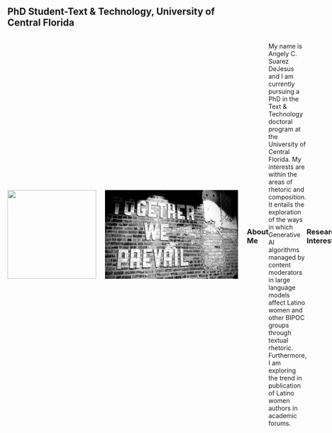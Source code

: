 ## PhD Student-Text & Technology, University of Central Florida
<div style="display: flex; align-items: center;">

  <img src="https://github.com/user-attachments/assets/ffe372ef-71ce-4491-8097-48fa7006a7ea" width="200" height="200" style="margin-right: 20px;"/>
  
  <img src="assets/css/IMG_3851 (1).jpg" width="300" height="200" style="margin-right: 20px;"/>

### About Me
My name is Angely C. Suarez DeJesus and I am currently pursuing a PhD in the Text & Technology doctoral program at  the University of Central Florida. 
My interests are within the areas of rhetoric and composition. It entails the exploration of the ways in which Generative AI algorithms managed by content moderators in large language models affect Latino women and other BIPOC groups through textual rhetoric. Furthermore, I am exploring the trend in publication of Latino women authors in academic forums. 

### Research Interests
- Technical Professional Communication
- Digital Humanities
- Digital Media



### My World
I love family and travel...The beach is my happy place!!
<div style="display: flex; align-items: center;">

  <img src="assets/css/IMG_3227.jpg" width="275" height="200" style="margin-right: 20px;"/>
  
  <img src="assets/css/IMG_4718.jpg" width="250" height="200" style="margin-right: 20px;"/>

  <img src="assets/css/IMG_1627.jpg" width="350" height="200" style="margin-right: 20px;"/>



### My Hobby
In my free time, I love to take pictures of anything that sparks my curiosity or creates a unique moment. I like using technological tools and test their editing limitation to either alter reality through their editing features or simply, capture that which has true beauty... NATURE ITSELF! Hence, with my little ole' cell phone, I captured these and played with editing its high contrasts. 
<div style="display: flex; align-items: center;">

  <img src="assets/css/Bike riding image.jpg" width="275" height="200" style="margin-right: 20px;"/>
In memory of Bob! Rest in well our fearless captain!
  
  
  ### Nature
  <img src="assets/css/IMG_2171.jpg" width="200" height="200" style="margin-right: 20px;"/>

  <img src="assets/css/IMG_2174.jpg" width="200" height="200" style="margin-right: 20px;"/>

  <img src="assets/css/IMG_2190.jpg" width="200" height="200" style="margin-right: 20px;"/>

  <img src="assets/css/IMG_2198.jpg" width="200" height="200" style="margin-right: 20px;"/>

---
### Contact
- Email: an285811@ucf.edu

